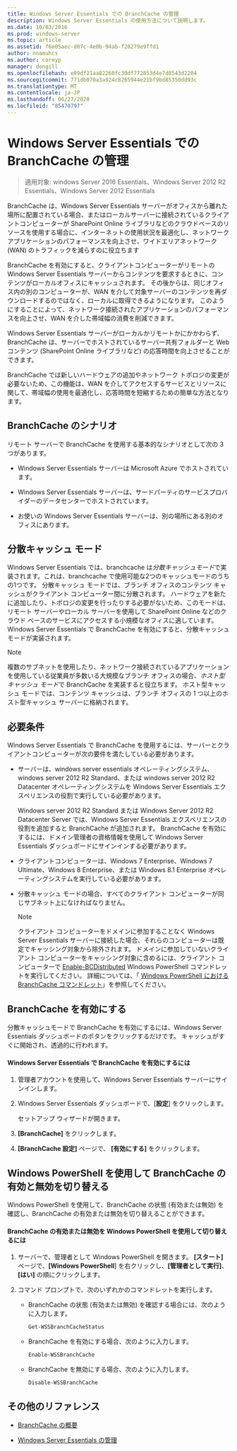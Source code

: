 ```yaml
---
title: Windows Server Essentials での BranchCache の管理
description: Windows Server Essentials の使用方法について説明します。
ms.date: 10/03/2016
ms.prod: windows-server
ms.topic: article
ms.assetid: f6e05aec-d07c-4e0b-94ab-f20279e9ffd1
author: nnamuhcs
ms.author: coreyp
manager: dongill
ms.openlocfilehash: e09df21aa82260fc30df772853d4e7d8543d2204
ms.sourcegitcommit: 771db070a3a924c8265944e21bf9bd85350dd93c
ms.translationtype: MT
ms.contentlocale: ja-JP
ms.lasthandoff: 06/27/2020
ms.locfileid: "85470797"
---
```

# <a name="manage-branchcache-in-windows-server-essentials"></a>Windows Server Essentials での BranchCache の管理

>適用対象: windows Server 2016 Essentials、Windows Server 2012 R2 Essentials、Windows Server 2012 Essentials

BranchCache は、Windows Server Essentials サーバーがオフィスから離れた場所に配置されている場合、またはローカルサーバーに接続されているクライアントコンピューターが SharePoint Online ライブラリなどのクラウドベースのリソースを使用する場合に、インターネットの使用状況を最適化し、ネットワークアプリケーションのパフォーマンスを向上させ、ワイドエリアネットワーク (WAN) のトラフィックを減らすのに役立ちます

 BranchCache を有効にすると、クライアントコンピューターがリモートの Windows Server Essentials サーバーからコンテンツを要求するときに、コンテンツがローカルオフィスにキャッシュされます。 その後からは、同じオフィス内の別のコンピューターが、WAN を介して対象サーバーのコンテンツを再ダウンロードするのではなく、ローカルに取得できるようになります。 このようにすることによって、ネットワーク接続されたアプリケーションのパフォーマンスを向上させ、WAN を介した帯域幅の消費を削減できます。

 Windows Server Essentials サーバーがローカルかリモートかにかかわらず、BranchCache は、サーバーでホストされているサーバー共有フォルダーと Web コンテンツ (SharePoint Online ライブラリなど) の応答時間を向上させることができます。

 BranchCache では新しいハードウェアの追加やネットワーク トポロジの変更が必要ないため、この機能は、WAN を介してアクセスするサービスとリソースに関して、帯域幅の使用を最適化し、応答時間を短縮するための簡単な方法となります。

## <a name="branchcache-scenarios"></a>BranchCache のシナリオ
 リモート サーバーで BranchCache を使用する基本的なシナリオとして次の 3 つがあります。

-   Windows Server Essentials サーバーは Microsoft Azure でホストされています。

-   Windows Server Essentials サーバーは、サードパーティのサービスプロバイダーのデータセンターでホストされています。

-   お使いの Windows Server Essentials サーバーは、別の場所にある別のオフィスにあります。

## <a name="distributed-cache-mode"></a>分散キャッシュ モード
 Windows Server Essentials では、branchcache は*分散キャッシュモード*で実装されます。これは、branchcache で使用可能な2つのキャッシュモードのうちの1つです。 分散キャッシュ モードでは、ブランチ オフィスのコンテンツ キャッシュがクライアント コンピューター間に分散されます。 ハードウェアを新たに追加したり、トポロジの変更を行ったりする必要がないため、このモードは、リモート サーバーやローカル サーバーを使用して SharePoint Online などのクラウド ベースのサービスにアクセスする小規模なオフィスに適しています。 Windows Server Essentials で BranchCache を有効にすると、分散キャッシュモードが実装されます。

> [!NOTE]
>  複数のサブネットを使用したり、ネットワーク接続されているアプリケーションを使用している従業員が多数いる大規模なブランチ オフィスの場合、*ホスト型キャッシュ モード*で BranchCache を実装すると役立ちます。 ホスト型キャッシュ モードでは、コンテンツ キャッシュは、ブランチ オフィスの 1 つ以上のホスト型キャッシュ サーバーに格納されます。

## <a name="requirements"></a>必要条件
 Windows Server Essentials で BranchCache を使用するには、サーバーとクライアントコンピューターが次の要件を満たしている必要があります。

-   サーバーは、windows server essentials オペレーティングシステム、windows server 2012 R2 Standard、または windows server 2012 R2 Datacenter オペレーティングシステムを Windows Server Essentials エクスペリエンスの役割で実行している必要があります。

     Windows server 2012 R2 Standard または Windows Server 2012 R2 Datacenter Server では、Windows Server Essentials エクスペリエンスの役割を追加すると BranchCache が追加されます。 BranchCache を有効にするには、ドメイン管理者の資格情報を使用して Windows Server Essentials ダッシュボードにサインインする必要があります。

-   クライアントコンピューターは、Windows 7 Enterprise、Windows 7 Ultimate、Windows 8 Enterprise、または Windows 8.1 Enterprise オペレーティングシステムを実行している必要があります。

-   分散キャッシュ モードの場合、すべてのクライアント コンピューターが同じサブネット上になければなりません。

    > [!NOTE]
    >  クライアント コンピューターをドメインに参加することなく Windows Server Essentials サーバーに接続した場合、それらのコンピューターは既定でキャッシング対象から除外されます。 ドメインに参加していないクライアント コンピューターをキャッシング対象に含めるには、クライアント コンピューターで [Enable-BCDistributed](https://technet.microsoft.com/library/hh848398.aspx) Windows PowerShell コマンドレットを実行してください。 詳細については、「 [Windows PowerShell における BranchCache コマンドレット](https://technet.microsoft.com/library/hh848392.aspx)」を参照してください。


## <a name="turn-branchcache-on"></a>BranchCache を有効にする
 分散キャッシュモードで BranchCache を有効にするには、Windows Server Essentials ダッシュボードのボタンをクリックするだけです。 キャッシュがすぐに開始され、透過的に行われます。

#### <a name="to-turn-on-branchcache-in-windows-server-essentials"></a>Windows Server Essentials で BranchCache を有効にするには

1.  管理者アカウントを使用して、Windows Server Essentials サーバーにサインインします。

2.  Windows Server Essentials ダッシュボードで、[**設定**] をクリックします。

     セットアップ ウィザードが開きます。

3.  **[BranchCache]** をクリックします。

4.  **[BranchCache 設定]** ページで、 **[有効にする]** をクリックします。

## <a name="use-windows-powershell-to-turn-branchcache-on-or-off"></a>Windows PowerShell を使用して BranchCache の有効と無効を切り替える
 Windows PowerShell を使用して、BranchCache の状態 (有効または無効) を確認し、BranchCache の有効または無効を切り替えることができます。

#### <a name="to-turn-branchcache-on-or-off-using-windows-powershell"></a>BranchCache の有効または無効を Windows PowerShell を使用して切り替えるには

1.  サーバーで、管理者として Windows PowerShell を開きます。 **[スタート]** ページで、**[Windows PowerShell**] を右クリックし、**[管理者として実行]**、**[はい]** の順にクリックします。

2.  コマンド プロンプトで、次のいずれかのコマンドレットを実行します。

    -   BranchCache の状態 (有効または無効) を確認する場合には、次のように入力します。

        ```powershell
        Get-WSSBranchCacheStatus
        ```

    -   BranchCache を有効にする場合、次のように入力します。

        ```powershell
        Enable-WSSBranchCache
        ```

    -   BranchCache を無効にする場合、次のように入力します。

        ```powershell
        Disable-WSSBranchCache
        ```

## <a name="additional-references"></a>その他のリファレンス

-   [BranchCache の概要](https://technet.microsoft.com/library/hh831696.aspx)

-   [Windows Server Essentials の管理](Manage-Windows-Server-Essentials.md)
